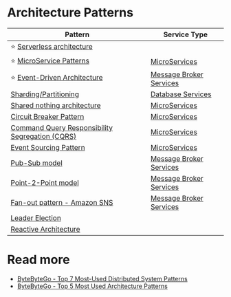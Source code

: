 # Architecture Patterns

| Pattern                                                                                                                           | Service Type                                      |
|-----------------------------------------------------------------------------------------------------------------------------------|---------------------------------------------------|
| :star: [Serverless architecture](https://github.com/Anshul619/AWS-Services/tree/main/0_ServerlessArchitecture/Readme.md)          |                                                   |
| :star: [MicroService Patterns](../3_MicroServices/DesignPatterns.md)                                                              | [MicroServices](../3_MicroServices/Readme.md)     |
| :star: [Event-Driven Architecture](EventDrivenArchitecture/Readme.md)                                                             | [Message Broker Services](../2_MessageBrokersEDA) |
| [Sharding/Partitioning](../1_Databases/3_Scalability-Techniques/PartitioningSharding/Readme.md)                                   | [Database Services](../1_Databases/)              |
| [Shared nothing architecture](Microservices/SharedNothingArchitecture.md)                                                                       | [MicroServices](../3_MicroServices/Readme.md)     |
| [Circuit Breaker Pattern](Resilience/CircuitBreaker.md)                                                                          | [MicroServices](../3_MicroServices/Readme.md)     |
| [Command Query Responsibility Segregation (CQRS)](Microservices/CQRS.md)                                                                        | [MicroServices](../3_MicroServices/Readme.md)     |
| [Event Sourcing Pattern](Microservices/EventSourcing.md)                                                                                        | [MicroServices](../3_MicroServices/Readme.md)     |
| [Pub-Sub model](EventDrivenArchitecture/PubSubModel.md)                                                                           | [Message Broker Services](../2_MessageBrokersEDA) |
| [Point-2-Point model](EventDrivenArchitecture/PointToPointModel.md)                                                               | [Message Broker Services](../2_MessageBrokersEDA) |
| [Fan-out pattern - Amazon SNS](https://github.com/Anshul619/AWS-Services/tree/main/4_MessageBrokers/AmazonSNS.md)                 | [Message Broker Services](../2_MessageBrokersEDA) |
| [Leader Election](LeaderElection.md)                                                                                              |                                                   |
| [Reactive Architecture](https://medium.com/big-data-cloud-computing-and-distributed-systems/reactive-architecture-i-5652f944f8fb) |                                                   |

# Read more
- [ByteByteGo - Top 7 Most-Used Distributed System Patterns](https://www.youtube.com/watch?v=nH4qjmP2KEE)
- [ByteByteGo - Top 5 Most Used Architecture Patterns](https://www.youtube.com/watch?v=f6zXyq4VPP8)
